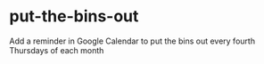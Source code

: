 # put-the-bins-out
Add a reminder in Google Calendar to put the bins out every fourth Thursdays of each month

